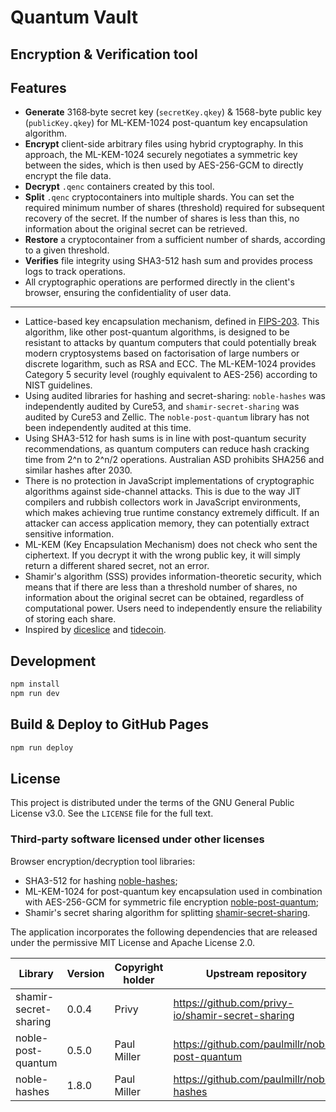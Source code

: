 # Quantum Vault
## Encryption & Verification tool

## Features
* **Generate** 3168‑byte secret key (`secretKey.qkey`) & 1568-byte public key (`publicKey.qkey`) for ML-KEM-1024 post-quantum key encapsulation algorithm.
* **Encrypt** client-side arbitrary files using hybrid cryptography. In this approach, the ML-KEM-1024 securely negotiates a symmetric key between the sides, which is then used by AES-256-GCM to directly encrypt the file data.
* **Decrypt** `.qenc` containers created by this tool.
* **Split** `.qenc` cryptocontainers into multiple shards. You can set the required minimum number of shares (threshold) required for subsequent recovery of the secret. If the number of shares is less than this, no information about the original secret can be retrieved.
* **Restore** a cryptocontainer from a sufficient number of shards, according to a given threshold.
* **Verifies** file integrity using SHA3-512 hash sum and provides process logs to track operations.
* All cryptographic operations are performed directly in the client's browser, ensuring the confidentiality of user data.

------------

* Lattice-based key encapsulation mechanism, defined in [FIPS-203](https://nvlpubs.nist.gov/nistpubs/FIPS/NIST.FIPS.203.pdf). This algorithm, like other post-quantum algorithms, is designed to be resistant to attacks by quantum computers that could potentially break modern cryptosystems based on factorisation of large numbers or discrete logarithm, such as RSA and ECC. The ML-KEM-1024 provides Category 5 security level (roughly equivalent to AES-256) according to NIST guidelines.
* Using audited libraries for hashing and secret-sharing: `noble-hashes` was independently audited by Cure53, and `shamir-secret-sharing` was audited by Cure53 and Zellic. The `noble-post-quantum` library has not been independently audited at this time.
* Using SHA3-512 for hash sums is in line with post-quantum security recommendations, as quantum computers can reduce hash cracking time from 2^n to 2^n/2 operations. Australian ASD prohibits SHA256 and similar hashes after 2030.
* There is no protection in JavaScript implementations of cryptographic algorithms against side-channel attacks. This is due to the way JIT compilers and rubbish collectors work in JavaScript environments, which makes achieving true runtime constancy extremely difficult. If an attacker can access application memory, they can potentially extract sensitive information.
* ML-KEM (Key Encapsulation Mechanism) does not check who sent the ciphertext. If you decrypt it with the wrong public key, it will simply return a different shared secret, not an error.
* Shamir's algorithm (SSS) provides information-theoretic security, which means that if there are less than a threshold number of shares, no information about the original secret can be obtained, regardless of computational power. Users need to independently ensure the reliability of storing each share.
* Inspired by [diceslice](https://github.com/numago/diceslice) and [tidecoin](https://github.com/tidecoin/tidecoin).

## Development
```bash
npm install
npm run dev
```

## Build & Deploy to GitHub Pages
```bash
npm run deploy
```

## License

This project is distributed under the terms of the GNU General Public License v3.0. See the `LICENSE` file for the full text.

### Third‑party software licensed under other licenses

Browser encryption/decryption tool libraries:
* SHA3-512 for hashing [noble-hashes](https://github.com/paulmillr/noble-hashes);
* ML-KEM-1024 for post-quantum key encapsulation used in combination with AES-256-GCM for symmetric file encryption [noble-post-quantum](https://github.com/paulmillr/noble-post-quantum);
* Shamir's secret sharing algorithm for splitting [shamir-secret-sharing](https://github.com/privy-io/shamir-secret-sharing).

The application incorporates the following dependencies that are released under the permissive MIT License and Apache License 2.0.

| Library               | Version | Copyright holder | Upstream repository                               |
| --------------------- | ------- | ---------------- | ------------------------------------------------- |
| shamir-secret-sharing | 0.0.4   | Privy            | https://github.com/privy-io/shamir-secret-sharing |
| noble-post-quantum    | 0.5.0   | Paul Miller      | https://github.com/paulmillr/noble-post-quantum   |
| noble-hashes          | 1.8.0   | Paul Miller      | https://github.com/paulmillr/noble-hashes         |
